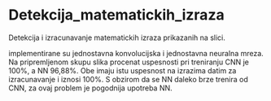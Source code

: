 # Detekcija_matematickih_izraza
Detekcija i izracunavanje matematickih izraza prikazanih na slici.

implementirane su jednostavna konvolucijska i jednostavna neuralna mreza.
Na pripremljenom skupu slika procenat uspesnosti pri treniranju CNN je 100%,
a NN 96,88%. Obe imaju istu uspesnost na izrazima datim za izracunavanje i iznosi
100%. S obzirom da se NN daleko brze trenira od CNN, za ovaj problem je
pogodnija upotreba NN. 
